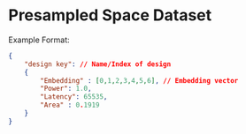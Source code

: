 # Presampled Space Dataset

Example Format:

```JSON
{
    "design key": // Name/Index of design
    { 
        "Embedding" : [0,1,2,3,4,5,6], // Embedding vector
        "Power": 1.0,
        "Latency": 65535,
        "Area" : 0.1919
    }
}
```